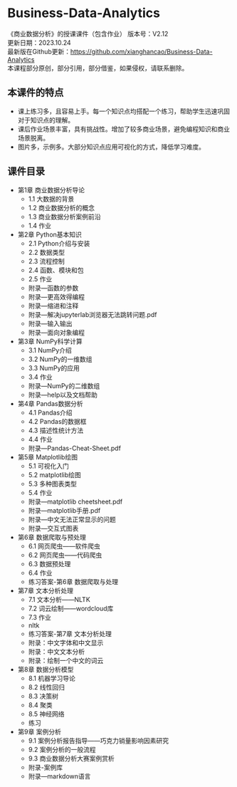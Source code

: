 # Business-Data-Analytics
 《商业数据分析》的授课课件（包含作业） 
版本号：V2.12    
更新日期：2023.10.24  
最新版在Github更新：https://github.com/xianghancao/Business-Data-Analytics  
本课程部分原创，部分引用，部分借鉴，如果侵权，请联系删除。

## 本课件的特点
- 课上练习多，且容易上手。每一个知识点均搭配一个练习，帮助学生迅速巩固对于知识点的理解。
- 课后作业场景丰富，具有挑战性。增加了较多商业场景，避免编程知识和商业场景脱离。
- 图片多，示例多。大部分知识点应用可视化的方式，降低学习难度。

## 课件目录
- 第1章 商业数据分析导论
  - 1.1 大数据的背景
  - 1.2 商业数据分析的概念
  - 1.3 商业数据分析案例前沿
  - 1.4 作业
- 第2章 Python基本知识
  - 2.1 Python介绍与安装
  - 2.2 数据类型
  - 2.3 流程控制
  - 2.4 函数、模块和包
  - 2.5 作业
  - 附录—函数的参数
  - 附录—更高效得编程
  - 附录—缩进和注释
  - 附录—解决jupyterlab浏览器无法跳转问题.pdf
  - 附录—输入输出
  - 附录—面向对象编程
- 第3章 NumPy科学计算
  - 3.1 NumPy介绍
  - 3.2 NumPy的一维数组
  - 3.3 NumPy的应用
  - 3.4 作业
  - 附录—NumPy的二维数组
  - 附录—help以及文档帮助
- 第4章 Pandas数据分析
  - 4.1 Pandas介绍
  - 4.2 Pandas的数据框
  - 4.3 描述性统计方法
  - 4.4 作业
  - 附录—Pandas-Cheat-Sheet.pdf
- 第5章 Matplotlib绘图
  - 5.1 可视化入门
  - 5.2 matplotlib绘图
  - 5.3 多种图表类型
  - 5.4 作业
  - 附录—matplotlib cheetsheet.pdf
  - 附录—matplotlib手册.pdf
  - 附录—中文无法正常显示的问题
  - 附录—交互式图表
- 第6章 数据爬取与预处理
  - 6.1 网页爬虫——软件爬虫
  - 6.2 网页爬虫——代码爬虫
  - 6.3 数据预处理
  - 6.4 作业
  - 练习答案-第6章 数据爬取与处理
- 第7章 文本分析处理
  - 7.1 文本分析——NLTK
  - 7.2 词云绘制——wordcloud库
  - 7.3 作业
  - nltk
  - 练习答案-第7章 文本分析处理
  - 附录：中文字体和中文显示
  - 附录：中文文本分析
  - 附录：绘制一个中文的词云
- 第8章 数据分析模型
  - 8.1 机器学习导论
  - 8.2 线性回归
  - 8.3 决策树
  - 8.4 聚类
  - 8.5 神经网络
  - 练习
- 第9章 案例分析
  - 9.1 案例分析报告指导——巧克力销量影响因素研究
  - 9.2 案例分析的一般流程
  - 9.3 商业数据分析大赛案例赏析
  - 附录-案例库
  - 附录—markdown语言